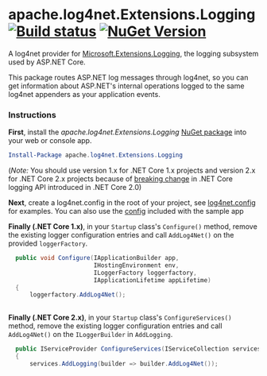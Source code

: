 # apache.log4net.Extensions.Logging [![Build status](https://ci.appveyor.com/api/projects/status/qw5j3ikk8ol2m5sp?svg=true)](https://ci.appveyor.com/project/joshclark/apache-log4net-Extensions-Logging/history) [![NuGet Version](http://img.shields.io/nuget/v/apache.log4net.Extensions.Logging.svg?style=flat)](https://www.nuget.org/packages/apache.log4net.Extensions.Logging/) 


A log4net provider for [Microsoft.Extensions.Logging](https://www.nuget.org/packages/Microsoft.Extensions.Logging), the logging subsystem used by ASP.NET Core.

This package routes ASP.NET log messages through log4net, so you can get information about ASP.NET's internal operations logged to the same log4net appenders as your application events.

### Instructions

**First**, install the _apache.log4net.Extensions.Logging_ [NuGet package](https://www.nuget.org/packages/apache.log4net.Extensions.Logging) into your web or console app. 

```powershell
Install-Package apache.log4net.Extensions.Logging 
```

(_Note:_ You should use version 1.x for .NET Core 1.x projects and version 2.x for .NET Core 2.x projects because of [breaking change](https://github.com/aspnet/Announcements/issues/255) in .NET Core logging API introduced in .NET Core 2.0)

**Next**, create a log4net.config in the root of your project, see [log4net.config](https://logging.apache.org/log4net/release/manual/configuration.html) for examples.  You can also use the [config](https://github.com/joshclark/apache.log4net.Extensions.Logging/blob/master/samples/SampleWebApp/log4net.config) included with the sample app  


**Finally (.NET Core 1.x)**, in your `Startup` class's `Configure()` method, remove the existing logger configuration entries and
call `AddLog4Net()` on the provided `loggerFactory`.

```c#
  public void Configure(IApplicationBuilder app,
                        IHostingEnvironment env,
                        ILoggerFactory loggerfactory,
                        IApplicationLifetime appLifetime)
  {
      loggerfactory.AddLog4Net();
      
```

**Finally (.NET Core 2.x)**, in your `Startup` class's `ConfigureServices()` method, remove the existing logger configuration entries and
call `AddLog4Net()` on the `ILoggerBuilder` in `AddLogging`.

```c#
  public IServiceProvider ConfigureServices(IServiceCollection services)
  {
      services.AddLogging(builder => builder.AddLog4Net());
      
```






